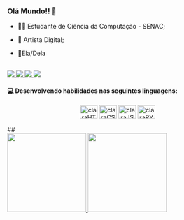 ### Olá Mundo!! 👾

- 👨‍💻 Estudante de Ciência da Computação - SENAC;
- 🎨 Artista Digital;
- 💙Ela/Dela
  
  ##
   
<div> 
<a href="mailto:clarafernandes597@gmail.com">
  <img src="https://img.shields.io/badge/-Gmail-%23333?style=for-the-badge&logo=gmail&logoColor=white&color=%239315a3" target="_blank">
</a>

<a href="https://www.linkedin.com/in/maria-clara-bessa-10464730b/" target="_blank">
  <img src="https://img.shields.io/badge/-LinkedIn-%230077B5?style=for-the-badge&logo=linkedin&logoColor=white&color=%23097f94" target="_blank">
</a> 
<a href="https://www.instagram.com/mialy_gl/" target="_blank">
  <img src="https://img.shields.io/badge/-Instagram_Artístico-%23E4405F?style=for-the-badge&logo=instagram&logoColor=white&color=%23099db8" target="_blank">
</a>
 	<a href="" target="_blank">
    <img src="https://img.shields.io/badge/Projeto_Integrador:_arte_com_JS-9146FF?style=for-the-badge&logoColor=white&color=%2307cee0" target="_blank">
</a>
  
</div>

#### 💻 Desenvolvendo habilidades nas seguintes linguagens:
<p align="center">
  <img alt="claraHTML" height="30" width="40" src="https://cdn.jsdelivr.net/gh/devicons/devicon@latest/icons/html5/html5-original-wordmark.svg">
  <img alt="claraCSS" height="30" width="40" src="https://cdn.jsdelivr.net/gh/devicons/devicon@latest/icons/css3/css3-original-wordmark.svg">
  <img alt="claraJS" height="30" width="40" src="https://cdn.jsdelivr.net/gh/devicons/devicon@latest/icons/javascript/javascript-original.svg">
  <img alt="claraPY" height="30" width="40" src="https://cdn.jsdelivr.net/gh/devicons/devicon@latest/icons/python/python-original.svg">
</p>
##

<div>
  <a href="https://github.com/MariaBessa1">
    <img height="180em" src="https://github-readme-stats.vercel.app/api?username=MariaBessa1&show_icons=true&theme=vue-dark&include_all_comits=true&count_private=true"/>
    <img height="180em" src="https://github-readme-stats.vercel.app/api/top-langs/?username=MariaBessa1&layout=compact&langs_count=16&theme=vue-dark"/>
</div>


